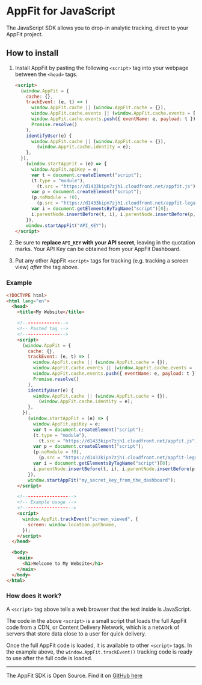 # AppFit for JavaScript

The JavaScript SDK allows you to drop-in analytic tracking, direct to your AppFit project.

## How to install

1. Install AppFit by pasting the following `<script>` tag into your webpage between the `<head>` tags.

   ```html
   <script>
     (window.AppFit = {
       cache: {},
       trackEvent: (e, t) => (
         window.AppFit.cache || (window.AppFit.cache = {}),
         window.AppFit.cache.events || (window.AppFit.cache.events = []),
         window.AppFit.cache.events.push({ eventName: e, payload: t }),
         Promise.resolve()
       ),
       identifyUser(e) {
         window.AppFit.cache || (window.AppFit.cache = {}),
           (window.AppFit.cache.identity = e);
       },
     }),
       (window.startAppFit = (e) => {
         window.AppFit.apiKey = e;
         var t = document.createElement("script");
         (t.type = "module"),
           (t.src = "https://d1433kipn7zjh1.cloudfront.net/appfit.js");
         var p = document.createElement("script");
         (p.noModule = !0),
           (p.src = "https://d1433kipn7zjh1.cloudfront.net/appfit-legacy.js");
         var i = document.getElementsByTagName("script")[0];
         i.parentNode.insertBefore(t, i), i.parentNode.insertBefore(p, i);
       }),
       window.startAppFit("API_KEY");
   </script>
   ```

2. Be sure to **replace `API_KEY` with your API secret**, leaving in the quotation marks. Your API Key can be obtained from your AppFit Dashboard.

3. Put any other AppFit `<script>` tags for tracking (e.g. tracking a screen view) _after_ the tag above.

### Example

```html
<!DOCTYPE html>
<html lang="en">
  <head>
    <title>My Website</title>

    <!---------------->
    <!-- Pasted tag -->
    <!---------------->
    <script>
      (window.AppFit = {
        cache: {},
        trackEvent: (e, t) => (
          window.AppFit.cache || (window.AppFit.cache = {}),
          window.AppFit.cache.events || (window.AppFit.cache.events = []),
          window.AppFit.cache.events.push({ eventName: e, payload: t }),
          Promise.resolve()
        ),
        identifyUser(e) {
          window.AppFit.cache || (window.AppFit.cache = {}),
            (window.AppFit.cache.identity = e);
        },
      }),
        (window.startAppFit = (e) => {
          window.AppFit.apiKey = e;
          var t = document.createElement("script");
          (t.type = "module"),
            (t.src = "https://d1433kipn7zjh1.cloudfront.net/appfit.js");
          var p = document.createElement("script");
          (p.noModule = !0),
            (p.src = "https://d1433kipn7zjh1.cloudfront.net/appfit-legacy.js");
          var i = document.getElementsByTagName("script")[0];
          i.parentNode.insertBefore(t, i), i.parentNode.insertBefore(p, i);
        }),
        window.startAppFit("my_secret_key_from_the_dashboard");
    </script>

    <!------------------->
    <!-- Example usage -->
    <!------------------->
    <script>
      window.AppFit.trackEvent("screen_viewed", {
        screen: window.location.pathname,
      });
    </script>
  </head>

  <body>
    <main>
      <h1>Welcome to My Website</h1>
    </main>
  </body>
</html>
```

### How does it work?

A `<script>` tag above tells a web browser that the text inside is JavaScript.

The code in the above `<script>` is a small script that loads the full AppFit code from a CDN, or Content Delivery Network, which is a network of servers that store data close to a user for quick delivery.

Once the full AppFit code is loaded, it is available to other `<script>` tags. In the example above, the `window.AppFit.trackEvent()` tracking code is ready to use after the full code is loaded.

---

The AppFit SDK is Open Source. Find it on [GitHub here](https://github.com/uptech/appfit-javascript-sdk)
